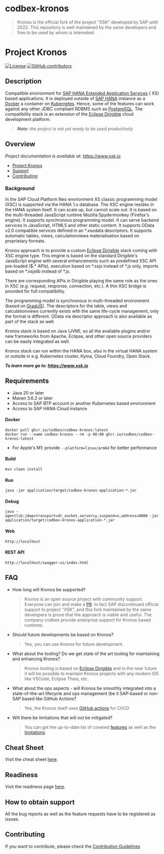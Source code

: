 # codbex-kronos

> Kronos is the official fork of the project "XSK" developed by SAP until 2022. This repository is well maintained by the same developers
> and free to be used by whom is interested.

# Project Kronos

[![License](https://img.shields.io/badge/License-Apache%202.0-blue.svg)](https://opensource.org/licenses/Apache-2.0)
[![GitHub contributors](https://img.shields.io/github/contributors/codbex/codbex-kronos.svg)](https://github.com/codbex/codbex-kronos/graphs/contributors)

## Description

Compatible environment
for [SAP HANA Extended Application Services](https://help.sap.com/viewer/52715f71adba4aaeb480d946c742d1f6/2.0.03/en-US/a6c0749255d84a81a154a7fc87dd33ce.html) (
XS) based applications. It is deployed outside
of [SAP HANA](https://www.sap.com/products/hana.html?btp=991d50bf-fa15-4979-ac4b-b280b0eb951f) instance as
a [Docker](https://www.docker.com/) a container on [Kubernetes](https://kubernetes.io/). Hence, some of the features can work against any
other JDBC compliant RDBMS such as [PostgreSQL](https://www.postgresql.org/). The compatibility stack is an extension of
the [Eclipse Dirigible](https://github.com/eclipse/dirigible) cloud development platform.

> _**Note:** the project is not yet ready to be used productively_

## Overview

_Project documentation is available at: https://www.xsk.io_

- [Project Kronos](#background)
- [Support](#how-to-obtain-support)
- [Contributing](#contributing)

### Background

In the SAP Cloud Platform Neo environment XS classic programming model (XSC) is supported via the HANA 1.x database. The XSC engine resides
in the HANA system itself. It can scale up, but cannot scale out. It is based on the multi-threaded JavaScript runtime Mozilla
Spydermonkey (Firefox's engine). It supports synchronous programming model. It can serve backend services in JavaScript, HTML5 and other
static content. It supports OData v2.0 compatible services defined in an \*.xsodata descriptors. It supports automatic tables, views,
calculationviews materialisation based on proprietary formats.

Kronos approach is to provide a custom [Eclipse Dirigible](https://www.dirigible.io/) stack coming with XSC engine type. This engine is
based on the standard Dirigible's JavaScript engine with several enhancements such as predefined XSC API pre-loaded ($.* APIs), execution
based on \*.xsjs instead of \*.js only, imports based on \*.xsjslib instead of \*.js.

There are corresponding APIs in Dirigible playing the same role as the ones in XSC (e.g. request, response, connection, etc.). A thin XSC
bridge is provided for full compatibility.

The programming model is synchronous in multi-threaded environment (based on [GraalJS](https://github.com/graalvm/graaljs)). The descriptors
for the table, views and calculationviews currently exists with the same life-cycle management, only the format is different. OData via
descriptor approach is also available as part of the stack as well.

Kronos stack is based on Java (JVM), so all the available plugins and/or new frameworks from Apache, Eclipse, and other open source
providers can be easily integrated as well.

Kronos stack can run within the HANA box, also in the virtual HANA system or outside in e.g. Kubernetes cluster, Kyma, Cloud Foundry, Open
Stack.

_**To learn more go to: https://www.xsk.io**_

## Requirements

- Java 20 or later
- Maven 3.6.2 or later
- Access to SAP BTP account or another Kubernetes based environment
- Access to SAP HANA Cloud instance

#### Docker

```
docker pull ghcr.io/codbex/codbex-kronos:latest
docker run --name codbex-kronos --rm -p 80:80 ghcr.io/codbex/codbex-kronos:latest
```

- For Apple's M1: provide `--platform=linux/arm64` for better performance

#### Build

```
mvn clean install
```

#### Run

```
java -jar application/target/codbex-kronos-application-*.jar
```

#### Debug

```
java -agentlib:jdwp=transport=dt_socket,server=y,suspend=n,address=8000 -jar application/target/codbex-kronos-application-*.jar
```

#### Web

```
http://localhost
```

#### REST API

```
http://localhost/swagger-ui/index.html
```

## FAQ

- How long will Kronos be supported?

  > Kronos is an open source project with community support. Everyone can join and make a [PR](CONTRIBUTING.md). In fact SAP discontinued
  official support to project "XSK", and this fork maintained by the same developers is prove that the approach is viable and useful. The
  company codbex provide enterprise support for Kronos based runtimes.

- Should future developments be based on Kronos?

  > Yes, you can use Kronos for future development.

- What about the tooling? Do we get state of the art tooling for maintaining and enhancing Kronos?

  > Kronos tooling is based on [Eclipse Dirigible](https://www.dirigible.io/) and in the near future it will be possible to maintain Kronos
  projects with any modern IDE like VSCode, Eclipse Theia, etc.

- What about the ops aspects - will Kronos be smoothly integrated into a state-of-the-art lifecycle and ops management (be it SAP-based or
  non-SAP based like GitHub Actions?

  > Yes, the Kronos itself uses [GitHub actions](https://github.com/codbex/codbex-kronos/actions) for CI/CD

- Will there be limitations that will not be mitigated?

  > You can get the up-to-date list of covered [features](https://github.com/codbex/codbex-kronos/wiki/Readiness) as well as
  the [limitations](https://github.com/codbex/codbex-kronos/wiki/Limitations)

## Cheat Sheet

Visit the cheat sheet [here](https://github.com/codbex/codbex-kronos/wiki/Cheat-Sheet).

## Readiness

Visit the readiness page [here](https://github.com/codbex/codbex-kronos/wiki/Readiness).

## How to obtain support

All the bug reports as well as the feature requests have to be registered as issues.

## Contributing

If you want to contribute, please check the [Contribution Guidelines](CONTRIBUTING.md)
